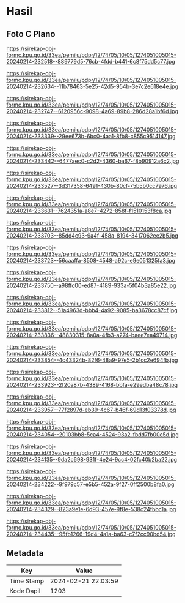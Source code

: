 # Hasil

## Foto C Plano

https://sirekap-obj-formc.kpu.go.id/33ea/pemilu/pdpr/12/74/05/10/05/1274051005015-20240214-232518--889779d5-76cb-4fdd-b441-6c8f75dd5c77.jpg

https://sirekap-obj-formc.kpu.go.id/33ea/pemilu/pdpr/12/74/05/10/05/1274051005015-20240214-232634--11b78463-5e25-42d5-954b-3e7c2e618e4e.jpg

https://sirekap-obj-formc.kpu.go.id/33ea/pemilu/pdpr/12/74/05/10/05/1274051005015-20240214-232747--6120956c-9098-4a69-89b8-286d28a1bf6d.jpg

https://sirekap-obj-formc.kpu.go.id/33ea/pemilu/pdpr/12/74/05/10/05/1274051005015-20240214-233339--29ee673b-6bc0-4aa1-8fb8-c855c9514147.jpg

https://sirekap-obj-formc.kpu.go.id/33ea/pemilu/pdpr/12/74/05/10/05/1274051005015-20240214-233442--6477aec0-c2d2-4360-ba67-f8b90912a6c2.jpg

https://sirekap-obj-formc.kpu.go.id/33ea/pemilu/pdpr/12/74/05/10/05/1274051005015-20240214-233527--3d317358-6491-430b-80cf-75b5b0cc7976.jpg

https://sirekap-obj-formc.kpu.go.id/33ea/pemilu/pdpr/12/74/05/10/05/1274051005015-20240214-233631--7624351a-a8e7-4272-858f-f1510153f8ca.jpg

https://sirekap-obj-formc.kpu.go.id/33ea/pemilu/pdpr/12/74/05/10/05/1274051005015-20240214-233703--85dd4c93-9a4f-458a-8194-3417062ee2b5.jpg

https://sirekap-obj-formc.kpu.go.id/33ea/pemilu/pdpr/12/74/05/10/05/1274051005015-20240214-233723--56caaffa-8508-4548-a92c-e9e051325fa3.jpg

https://sirekap-obj-formc.kpu.go.id/33ea/pemilu/pdpr/12/74/05/10/05/1274051005015-20240214-233750--a98ffc00-ed87-4189-933a-5f04b3a85e22.jpg

https://sirekap-obj-formc.kpu.go.id/33ea/pemilu/pdpr/12/74/05/10/05/1274051005015-20240214-233812--51a4963d-bbb4-4a92-9085-ba3678cc87cf.jpg

https://sirekap-obj-formc.kpu.go.id/33ea/pemilu/pdpr/12/74/05/10/05/1274051005015-20240214-233836--48830315-8a0a-4fb3-a274-baee7ea49714.jpg

https://sirekap-obj-formc.kpu.go.id/33ea/pemilu/pdpr/12/74/05/10/05/1274051005015-20240214-233854--4c43324b-82f6-48a9-97e5-2b1cc2e694fb.jpg

https://sirekap-obj-formc.kpu.go.id/33ea/pemilu/pdpr/12/74/05/10/05/1274051005015-20240214-233923--2f20a87b-4389-4168-bbfa-e29edba48c78.jpg

https://sirekap-obj-formc.kpu.go.id/33ea/pemilu/pdpr/12/74/05/10/05/1274051005015-20240214-233957--77f2897d-eb39-4c67-b46f-69d13f03378d.jpg

https://sirekap-obj-formc.kpu.go.id/33ea/pemilu/pdpr/12/74/05/10/05/1274051005015-20240214-234054--20103bb8-5ca4-4524-93a2-fbdd7fb00c5d.jpg

https://sirekap-obj-formc.kpu.go.id/33ea/pemilu/pdpr/12/74/05/10/05/1274051005015-20240214-234135--9da2c698-931f-4e24-9cc4-02fc40b2ba22.jpg

https://sirekap-obj-formc.kpu.go.id/33ea/pemilu/pdpr/12/74/05/10/05/1274051005015-20240214-234222--9f979c57-e5b5-452a-9f27-0ff2500b8fa0.jpg

https://sirekap-obj-formc.kpu.go.id/33ea/pemilu/pdpr/12/74/05/10/05/1274051005015-20240214-234329--823a9e1e-6d93-457e-9f8e-538c24fbbc1a.jpg

https://sirekap-obj-formc.kpu.go.id/33ea/pemilu/pdpr/12/74/05/10/05/1274051005015-20240214-234435--95fb1266-19d4-4a1a-ba63-c7f2cc90bd54.jpg


## Metadata

| Key        | Value               |
| ---------- | ------------------- |
| Time Stamp | 2024-02-21 22:03:59 |
| Kode Dapil | 1203                |



